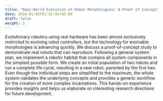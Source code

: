 ```yaml
---
title: "Real-World Evolution of Robot Morphologies: A Proof of Concept"
date: 2016-01-01T01:01:01+02:00
draft: false
weight: 3
---
```


Evolutionary robotics using real hardware has been almost exclusively restricted to evolving robot controllers, but the technology for evolvable morphologies is advancing quickly. We discuss a proof-of-concept study to demonstrate real robots that can reproduce. Following a general system plan, we implement a robotic habitat that contains all system components in the simplest possible form. We create an initial population of two robots and run a complete life cycle, resulting in a new robot, parented by the first two. Even though the individual steps are simplified to the maximum, the whole system validates the underlying concepts and provides a generic workflow for the creation of more complex incarnations. This hands-on experience provides insights and helps us elaborate on interesting research directions for future development.